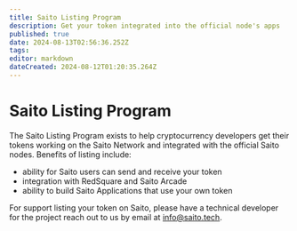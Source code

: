 ```yaml
---
title: Saito Listing Program
description: Get your token integrated into the official node's apps
published: true
date: 2024-08-13T02:56:36.252Z
tags: 
editor: markdown
dateCreated: 2024-08-12T01:20:35.264Z
---
```


# Saito Listing Program

The Saito Listing Program exists to help cryptocurrency developers get their tokens working on the Saito Network and integrated with the official Saito nodes. Benefits of listing include:

* ability for Saito users can send and receive your token
* integration with RedSquare and Saito Arcade
* ability to build Saito Applications that use your own token

For support listing your token on Saito, please have a technical developer for the project reach out to us by email at info@saito.tech.
